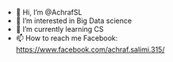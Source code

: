 - 👋 Hi, I’m @AchrafSL
- 👀 I’m interested in Big Data science
- 🌱 I’m currently learning CS
- 📫 How to reach me Facebook: https://www.facebook.com/achraf.salimi.315/

<!---
AchrafSL/AchrafSL is a ✨ special ✨ repository because its `README.md` (this file) appears on your GitHub profile.
You can click the Preview link to take a look at your changes.
--->
